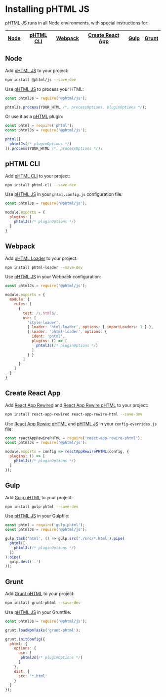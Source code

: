 # Installing pHTML JS

[pHTML JS] runs in all Node environments, with special instructions for:

| [Node](#node) | [pHTML CLI](#phtml-cli) | [Webpack](#webpack) | [Create React App](#create-react-app) | [Gulp](#gulp) | [Grunt](#grunt) |
| --- | --- | --- | --- | --- | --- |

## Node

Add [pHTML JS] to your project:

```bash
npm install @phtml/js --save-dev
```

Use [pHTML JS] to process your HTML:

```js
const phtmlJs = require('@phtml/js');

phtmlJs.process(YOUR_HTML /*, processOptions, pluginOptions */);
```

Or use it as a [pHTML] plugin:

```js
const phtml = require('phtml');
const phtmlJs = require('@phtml/js');

phtml([
  phtmlJs(/* pluginOptions */)
]).process(YOUR_HTML /*, processOptions */);
```

## pHTML CLI

Add [pHTML CLI] to your project:

```bash
npm install phtml-cli --save-dev
```

Use [pHTML JS] in your `phtml.config.js` configuration file:

```js
const phtmlJs = require('@phtml/js');

module.exports = {
  plugins: [
    phtmlJs(/* pluginOptions */)
  ]
}
```

## Webpack

Add [pHTML Loader] to your project:

```bash
npm install phtml-loader --save-dev
```

Use [pHTML JS] in your Webpack configuration:

```js
const phtmlJs = require('@phtml/js');

module.exports = {
  module: {
    rules: [
      {
        test: /\.html$/,
        use: [
          'style-loader',
          { loader: 'html-loader', options: { importLoaders: 1 } },
          { loader: 'phtml-loader', options: {
            ident: 'phtml',
            plugins: () => [
              phtmlJs(/* pluginOptions */)
            ]
          } }
        ]
      }
    ]
  }
}
```

## Create React App

Add [React App Rewired] and [React App Rewire pHTML] to your project:

```bash
npm install react-app-rewired react-app-rewire-html --save-dev
```

Use [React App Rewire pHTML] and [pHTML JS] in your
`config-overrides.js` file:

```js
const reactAppRewirePHTML = require('react-app-rewire-phtml');
const phtmlJs = require('@phtml/js');

module.exports = config => reactAppRewirePHTML(config, {
  plugins: () => [
    phtmlJs(/* pluginOptions */)
  ]
});
```

## Gulp

Add [Gulp pHTML] to your project:

```bash
npm install gulp-phtml --save-dev
```

Use [pHTML JS] in your Gulpfile:

```js
const phtml = require('gulp-phtml');
const phtmlJs = require('@phtml/js');

gulp.task('html', () => gulp.src('./src/*.html').pipe(
  phtml([
    phtmlJs(/* pluginOptions */)
  ])
).pipe(
  gulp.dest('.')
));
```

## Grunt

Add [Grunt pHTML] to your project:

```bash
npm install grunt-phtml --save-dev
```

Use [pHTML JS] in your Gruntfile:

```js
const phtmlJs = require('@phtml/js');

grunt.loadNpmTasks('grunt-phtml');

grunt.initConfig({
  phtml: {
    options: {
      use: [
       phtmlJs(/* pluginOptions */)
      ]
    },
    dist: {
      src: '*.html'
    }
  }
});
```

[Gulp pHTML]: https://github.com/phtmlorg/gulp-phtml
[Grunt pHTML]: https://github.com/phtmlorg/grunt-phtml
[pHTML]: https://github.com/phtmlorg/phtml
[pHTML CLI]: https://github.com/phtmlorg/phtml-cli
[pHTML Loader]: https://github.com/phtmlorg/phtml-loader
[pHTML JS]: https://github.com/phtmlorg/phtml-js
[React App Rewire pHTML]: https://github.com/phtmlorg/react-app-rewire-phtml
[React App Rewired]: https://github.com/timarney/react-app-rewired

